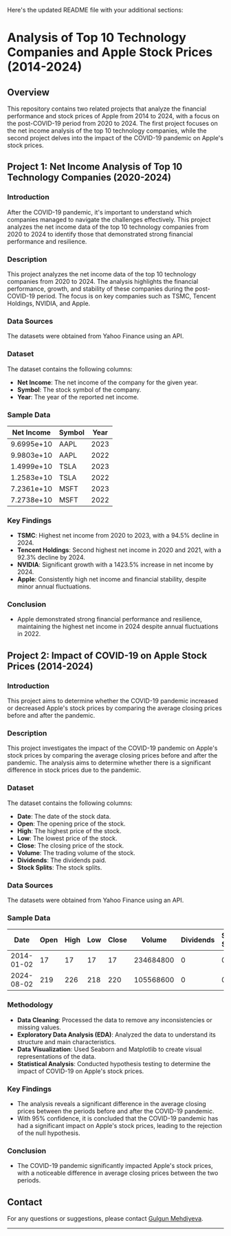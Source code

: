 

Here's the updated README file with your additional sections:

# Analysis of Top 10 Technology Companies and Apple Stock Prices (2014-2024)

## Overview

This repository contains two related projects that analyze the financial performance and stock prices of Apple from 2014 to 2024, with a focus on the post-COVID-19 period from 2020 to 2024. The first project focuses on the net income analysis of the top 10 technology companies, while the second project delves into the impact of the COVID-19 pandemic on Apple's stock prices.

## Project 1: Net Income Analysis of Top 10 Technology Companies (2020-2024)

### Introduction

After the COVID-19 pandemic, it's important to understand which companies managed to navigate the challenges effectively. This project analyzes the net income data of the top 10 technology companies from 2020 to 2024 to identify those that demonstrated strong financial performance and resilience.

### Description

This project analyzes the net income data of the top 10 technology companies from 2020 to 2024. The analysis highlights the financial performance, growth, and stability of these companies during the post-COVID-19 period. The focus is on key companies such as TSMC, Tencent Holdings, NVIDIA, and Apple.

### Data Sources

The datasets were obtained from Yahoo Finance using an API.

### Dataset

The dataset contains the following columns:
- **Net Income**: The net income of the company for the given year.
- **Symbol**: The stock symbol of the company.
- **Year**: The year of the reported net income.


### Sample Data
| Net Income    | Symbol | Year |
| ------------- | ------ | ---- |
| 9.6995e+10    | AAPL   | 2023 |
| 9.9803e+10    | AAPL   | 2022 |
| 1.4999e+10    | TSLA   | 2023 |
| 1.2583e+10    | TSLA   | 2022 |
| 7.2361e+10    | MSFT   | 2023 |
| 7.2738e+10    | MSFT   | 2022 |

### Key Findings

- **TSMC**: Highest net income from 2020 to 2023, with a 94.5% decline in 2024.
- **Tencent Holdings**: Second highest net income in 2020 and 2021, with a 92.3% decline by 2024.
- **NVIDIA**: Significant growth with a 1423.5% increase in net income by 2024.
- **Apple**: Consistently high net income and financial stability, despite minor annual fluctuations.

### Conclusion
- Apple demonstrated strong financial performance and resilience, maintaining the highest net income in 2024 despite annual fluctuations in 2022.

## Project 2: Impact of COVID-19 on Apple Stock Prices (2014-2024)

### Introduction

This project aims to determine whether the COVID-19 pandemic increased or decreased Apple's stock prices by comparing the average closing prices before and after the pandemic.

### Description

This project investigates the impact of the COVID-19 pandemic on Apple's stock prices by comparing the average closing prices before and after the pandemic. The analysis aims to determine whether there is a significant difference in stock prices due to the pandemic.

### Dataset

The dataset contains the following columns:
- **Date**: The date of the stock data.
- **Open**: The opening price of the stock.
- **High**: The highest price of the stock.
- **Low**: The lowest price of the stock.
- **Close**: The closing price of the stock.
- **Volume**: The trading volume of the stock.
- **Dividends**: The dividends paid.
- **Stock Splits**: The stock splits.

### Data Sources

The datasets were obtained from Yahoo Finance using an API.

### Sample Data
| Date       | Open | High | Low | Close | Volume     | Dividends | Stock Splits |
| ---------- | ---- | ---- | --- | ----- | ---------- | --------- | ------------- |
| 2014-01-02 | 17   | 17   | 17  | 17    | 234684800  | 0         | 0             |
| 2024-08-02 | 219  | 226  | 218 | 220   | 105568600  | 0         | 0             |
       
### Methodology

- **Data Cleaning**: Processed the data to remove any inconsistencies or missing values.
- **Exploratory Data Analysis (EDA)**: Analyzed the data to understand its structure and main characteristics.
- **Data Visualization**: Used Seaborn and Matplotlib to create visual representations of the data.
- **Statistical Analysis**: Conducted hypothesis testing to determine the impact of COVID-19 on Apple's stock prices.

### Key Findings

- The analysis reveals a significant difference in the average closing prices between the periods before and after the COVID-19 pandemic.
- With 95% confidence, it is concluded that the COVID-19 pandemic has had a significant impact on Apple's stock prices, leading to the rejection of the null hypothesis.

### Conclusion
- The COVID-19 pandemic significantly impacted Apple's stock prices, with a noticeable difference in average closing prices between the two periods.


## Contact

For any questions or suggestions, please contact [Gulgun Mehdiyeva](mailto:julie.mehdiyeva@gmail.com).

---

